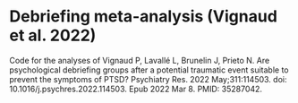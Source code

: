 # Debriefing meta-analysis (Vignaud et al. 2022)

Code for the analyses of Vignaud P, Lavallé L, Brunelin J, Prieto N. Are psychological debriefing groups after a potential traumatic event suitable to prevent the symptoms of PTSD? Psychiatry Res. 2022 May;311:114503. doi: 10.1016/j.psychres.2022.114503. Epub 2022 Mar 8. PMID: 35287042.
